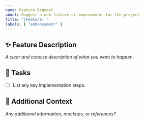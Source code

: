 ```yaml
---
name: Feature Request
about: Suggest a new feature or improvement for the project
title: "[Feature] "
labels: [ "enhancement" ]
---
```


## ✨ Feature Description
_A clear and concise description of what you want to happen._

## 📌 Tasks
- [ ] List any key implementation steps.

## 🤔 Additional Context
_Any additional information, mockups, or references?_